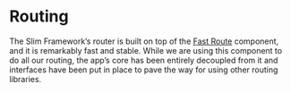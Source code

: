 # Routing

 

The Slim Framework’s router is built on top of the [Fast Route](https://github.com/nikic/FastRoute) component, and it is remarkably fast and stable. While we are using this component to do all our routing, the app’s core has been entirely decoupled from it and interfaces have been put in place to pave the way for using other routing libraries.

## 